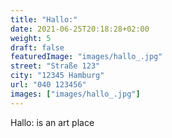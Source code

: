 ```yaml
---
title: "Hallo:"
date: 2021-06-25T20:18:28+02:00
weight: 5
draft: false
featuredImage: "images/hallo_.jpg"
street: "Straße 123"
city: "12345 Hamburg"
url: "040 123456"
images: ["images/hallo_.jpg"]
---
```


Hallo: is an art place
